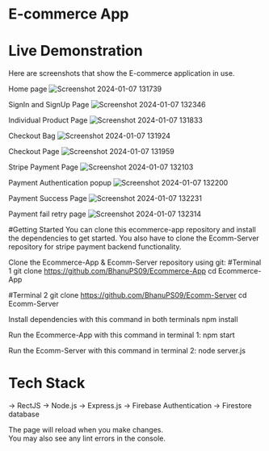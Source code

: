 # E-commerce App

# Live Demonstration
Here are screenshots that show the E-commerce application in use.


Home page
![Screenshot 2024-01-07 131739](https://github.com/BhanuPS09/Ecommerce-App/assets/130682945/3041b2a8-c2b0-4423-90fd-384c84552b8d)

SignIn and SignUp Page
![Screenshot 2024-01-07 132346](https://github.com/BhanuPS09/Ecommerce-App/assets/130682945/d76d17b7-7477-4cf1-b6cf-9494b5d6353f)

Individual Product Page
![Screenshot 2024-01-07 131833](https://github.com/BhanuPS09/Ecommerce-App/assets/130682945/2129b1b7-8639-480b-bf65-63db045e8e35)

Checkout Bag
![Screenshot 2024-01-07 131924](https://github.com/BhanuPS09/Ecommerce-App/assets/130682945/cb11ac05-c279-46d5-a63e-d65aeeffba97)

Checkout Page
![Screenshot 2024-01-07 131959](https://github.com/BhanuPS09/Ecommerce-App/assets/130682945/e7d7acfd-827e-4c0a-ab4d-21c126c4ccbf)

Stripe Payment Page
![Screenshot 2024-01-07 132103](https://github.com/BhanuPS09/Ecommerce-App/assets/130682945/5ad30f6b-dddb-492a-88c2-495676256410)

Payment Authentication popup
![Screenshot 2024-01-07 132200](https://github.com/BhanuPS09/Ecommerce-App/assets/130682945/e58e7705-982a-497c-ba22-93a988ce8440)

Payment Success Page
![Screenshot 2024-01-07 132231](https://github.com/BhanuPS09/Ecommerce-App/assets/130682945/48f7a4b7-2a17-44b3-b52b-983dafbb4922)

Payment fail retry page
![Screenshot 2024-01-07 132314](https://github.com/BhanuPS09/Ecommerce-App/assets/130682945/723630ab-41f8-4d34-9624-e9f89989375b)

#Getting Started
You can clone this ecommerce-app repository and install the dependencies to get started.
You also have to clone the Ecomm-Server repository for stripe payment backend functionality.

Clone the Ecommerce-App  & Ecomm-Server repository using git:
#Terminal 1
git clone https://github.com/BhanuPS09/Ecommerce-App
cd Ecommerce-App

#Terminal 2
git clone https://github.com/BhanuPS09/Ecomm-Server
cd Ecomm-Server

Install dependencies with this command in both terminals
npm install

Run the Ecommerce-App with this command in terminal 1:
npm start

Run the Ecomm-Server with this command in terminal 2:
node server.js


# Tech Stack
-> RectJS
-> Node.js
-> Express.js
-> Firebase Authentication
-> Firestore database





The page will reload when you make changes.\
You may also see any lint errors in the console.




